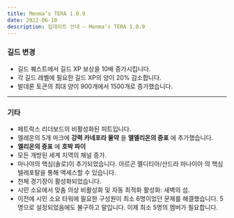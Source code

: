 ```yaml
---
title: Menma’s TERA 1.0.9
date: 2022-06-10  
description: 업데이트 안내 – Menma’s TERA 1.0.9
---
```


### 길드 변경
- 길드 퀘스트에서 길드 XP 보상을 10배 증가시킵니다.
- 각 길드 레벨에 필요한 길드 XP의 양이 20% 감소합니다.
- 발데론 토큰의 최대 양이 900개에서 1500개로 증가했습니다.

<hr/>

### 기타
- 페트락스 리더보드의 비활성화된 피트입니다.
- 엘레온의 5개 마크에 **강력 카네포라 물약** 을 **엘엘리온의 증표** 에 추가했습니다.
- **엘리온의 증표** 에 **호박 파이** 
- 모든 개방된 세계 지역의 채널 증가.
- 마나야의 핵심(솔로)이 추가되었습니다. 아르곤 멜디티아/샨드라 마나이아 의 핵심 텔레포탈을 통해 액세스할 수 있습니다.
- 천체 경기장이 활성화되었습니다.
- 시민 소요에서 맞춤 의상 비활성화 및 자동 최적화 활성화: 새벽의 섬.
- 이전에 시민 소요 타워에 필요한 구성원이 최소 6명이었던 문제를 해결했습니다. 5명으로 설정되었음에도 불구하고 말입니다. 이제 최소 5명의 멤버가 필요합니다.
